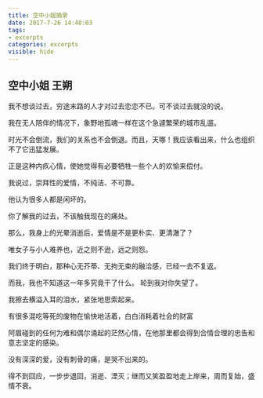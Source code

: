 ```yaml
---
title: 空中小姐摘录
date: 2017-7-26 14:48:03
tags: 
- excerpts
categories: excerpts
visible: hide
---
```

## 空中小姐    王朔  

 我不想谈过去，穷途末路的人才对过去恋恋不已。可不谈过去就没的说。
 
 我在无人陪伴的情况下，象野地孤魂一样在这个急遽繁荣的城市乱遛。

 时光不会倒流，我们的关系也不会倒退。而且，天哪！我应该看出来，什么也组织不了它迅猛发展。

 正是这种内疚心情，使她觉得有必要牺牲一些个人的欢愉来偿付。

 我说过，崇拜性的爱情，不纯洁、不可靠。
 
 他认为很多人都是闲坏的。

 你了解我的过去，不该触我现在的痛处。

 那么，我身上的光晕消逝后，爱情是不是更朴实、更清澈了？

 唯女子与小人难养也，近之则不逊，远之则怨。

 我们终于明白，那种心无芥蒂、无拘无束的融洽感，已经一去不复返。

 而我，我也不知道这一年多究竟干了什么。
 轮到我对你失望了。

 我擦去横溢入耳的泪水，紧张地思索起来。

 有很多混吃等死的废物在愉快地活着，白白消耗着社会的财富

 阿眉碰到的任何为难和偶尔涌起的茫然心情，在他那里都会得到合情合理的忠告和意志坚定的感染。
 
 没有深深的爱，没有刺骨的痛，是哭不出来的。

 得不到回应，一步步退回，消逝、湮灭；继而又笑盈盈地走上岸来，周而复始，盛情不衰。

